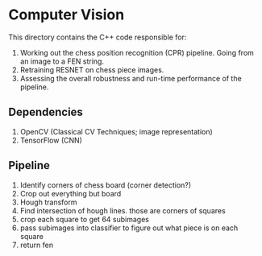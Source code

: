 Computer Vision
===============
This directory contains the C++ code responsible for:
1. Working out the chess position recognition (CPR) pipeline. Going from an image to a FEN string.
2. Retraining RESNET on chess piece images.
3. Assessing the overall robustness and run-time performance of the pipeline.

Dependencies
------------
1. OpenCV (Classical CV Techniques; image representation)
2. TensorFlow (CNN)

Pipeline
--------
1. Identify corners of chess board (corner detection?)
2. Crop out everything but board
3. Hough transform
4. Find intersection of hough lines. those are corners of squares
5. crop each square to get 64 subimages
6. pass subimages into classifier to figure out what piece is on each square
7. return fen
